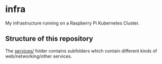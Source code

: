 # infra

My infrastructure running on a Raspberry Pi Kubernetes Cluster.

## Structure of this repository

The [services/](./services) folder contains subfolders which contain different kinds of web/networking/other services.
